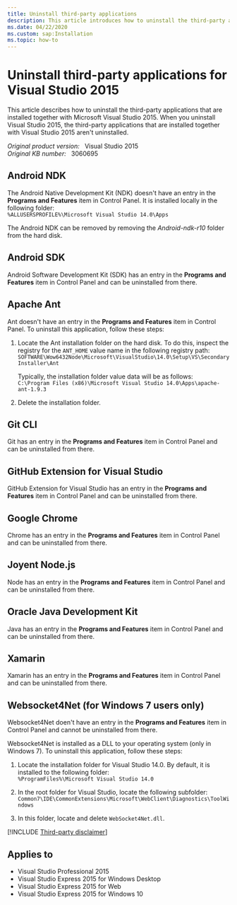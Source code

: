 ```yaml
---
title: Uninstall third-party applications
description: This article introduces how to uninstall the third-party applications that are installed together with Visual Studio 2015.
ms.date: 04/22/2020
ms.custom: sap:Installation
ms.topic: how-to
---
```

# Uninstall third-party applications for Visual Studio 2015

This article describes how to uninstall the third-party applications that are installed together with Microsoft Visual Studio 2015. When you uninstall Visual Studio 2015, the third-party applications that are installed together with Visual Studio 2015 aren't uninstalled.

_Original product version:_ &nbsp; Visual Studio 2015  
_Original KB number:_ &nbsp; 3060695

## Android NDK

The Android Native Development Kit (NDK) doesn't have an entry in the **Programs and Features** item in Control Panel. It is installed locally in the following folder:  
`%ALLUSERSPROFILE%\Microsoft Visual Studio 14.0\Apps`

The Android NDK can be removed by removing the *Android-ndk-r10* folder from the hard disk.

## Android SDK

Android Software Development Kit (SDK) has an entry in the **Programs and Features** item in Control Panel and can be uninstalled from there.

## Apache Ant

Ant doesn't have an entry in the **Programs and Features** item in Control Panel. To uninstall this application, follow these steps:

1. Locate the Ant installation folder on the hard disk. To do this, inspect the registry for the `ANT_HOME` value name in the following registry path:  
    `SOFTWARE\Wow6432Node\Microsoft\VisualStudio\14.0\Setup\VS\SecondaryInstaller\Ant`  

    Typically, the installation folder value data will be as follows:  
    `C:\Program Files (x86)\Microsoft Visual Studio 14.0\Apps\apache-ant-1.9.3`

2. Delete the installation folder.

## Git CLI

Git has an entry in the **Programs and Features** item in Control Panel and can be uninstalled from there.

## GitHub Extension for Visual Studio

GitHub Extension for Visual Studio has an entry in the **Programs and Features** item in Control Panel and can be uninstalled from there.

## Google Chrome

Chrome has an entry in the **Programs and Features** item in Control Panel and can be uninstalled from there.

## Joyent Node.js

Node has an entry in the **Programs and Features** item in Control Panel and can be uninstalled from there.

## Oracle Java Development Kit

Java has an entry in the **Programs and Features** item in Control Panel and can be uninstalled from there.

## Xamarin

Xamarin has an entry in the **Programs and Features** item in Control Panel and can be uninstalled from there.

## Websocket4Net (for Windows 7 users only)

Websocket4Net doen't have an entry in the **Programs and Features** item in Control Panel and cannot be uninstalled from there.

Websocket4Net is installed as a DLL to your operating system (only in Windows 7). To uninstall this application, follow these steps:

1. Locate the installation folder for Visual Studio 14.0. By default, it is installed to the following folder:  
    `%ProgramFiles%\Microsoft Visual Studio 14.0`

2. In the root folder for Visual Studio, locate the following subfolder:  
    `Common7\IDE\CommonExtensions\Microsoft\WebClient\Diagnostics\ToolWindows`

3. In this folder, locate and delete `WebSocket4Net.dll`.

[!INCLUDE [Third-party disclaimer](../../../includes/third-party-disclaimer.md)]

## Applies to

- Visual Studio Professional 2015
- Visual Studio Express 2015 for Windows Desktop
- Visual Studio Express 2015 for Web
- Visual Studio Express 2015 for Windows 10
